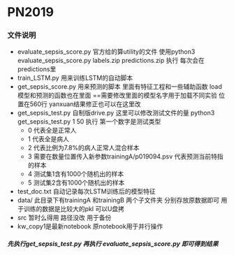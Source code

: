 # PN2019

### 文件说明

- evaluate_sepsis_score.py 官方给的算utility的文件 使用python3 evaluate_sepsis_score.py labels.zip predictions.zip 执行 每次会在predictions里
- train_LSTM.py 用来训练LSTM的自动脚本
- get_sepsis_score.py 用来预测的脚本 里面有特征工程和一些辅助函数 load模型和预测的函数也在里面 ==需要修改里面的模型名字用于加载不同实验 位置在560行 yanxuan结果修正也可以在这里改
- get_sepsis_test.py 自制版drive.py 这里可以修改测试文件的量 python3 get_sepsis_test.py 1 50 执行 第一个数字是测试类型 
    - 0 代表全是正常人 
    - 1 代表全是病人 
    - 2 代表比例为7.8%的病人正常人混合样本 
    - 3 需要在数量位置传入新参数trainingA/p019094.psv 代表预测当前特指的样本
    - 4 测试集1含有1000个随机出的样本
    - 5 测试集2含有1000个随机出的样本
- test_doc.txt 自动记录每次LSTM训练后的模型特征
- data/ 此目录下有trainingA 和trainingB 两个子文件夹 分别存放原数据即可 用于训练的数据是比较大的pkl 可以U盘拷
- src 暂时么得用 路径没改 用于备份
- kw_copy1是最新notebook 原notebook用于并行操作

##### 先执行get_sepsis_test.py 再执行 evaluate_sepsis_score.py 即可得到结果
